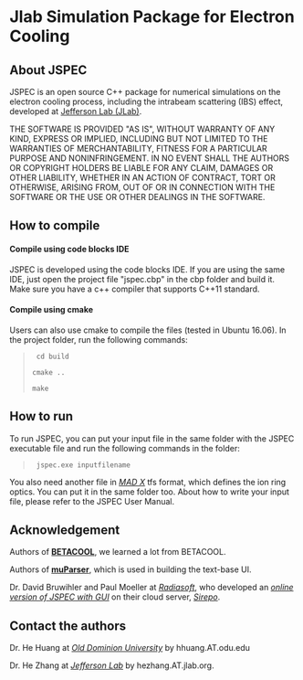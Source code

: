 # Jlab Simulation Package for Electron Cooling

## About JSPEC
JSPEC is an open source C++ package for numerical simulations on the electron cooling process, including the intrabeam scattering (IBS) effect, developed at [Jefferson Lab (JLab)](http://www.jlab.org). 



THE SOFTWARE IS PROVIDED "AS IS", WITHOUT WARRANTY OF ANY KIND, EXPRESS OR IMPLIED, INCLUDING BUT NOT LIMITED TO THE WARRANTIES OF MERCHANTABILITY, FITNESS FOR A PARTICULAR PURPOSE AND NONINFRINGEMENT. IN NO EVENT SHALL THE AUTHORS OR COPYRIGHT HOLDERS BE LIABLE FOR ANY CLAIM, DAMAGES OR OTHER LIABILITY, WHETHER IN AN ACTION OF CONTRACT, TORT OR OTHERWISE, ARISING FROM, OUT OF OR IN CONNECTION WITH THE SOFTWARE OR THE USE OR OTHER DEALINGS IN THE SOFTWARE.

## How to compile
#### Compile using code blocks IDE

JSPEC is developed using the code blocks IDE. If you are using the same IDE, just open the project file "jspec.cbp" in the cbp folder and build it. Make sure you have a c++ compiler that supports C++11 standard. 

#### Compile using cmake

Users can also use cmake to compile the files (tested in Ubuntu 16.06). In the project folder, run the following commands:

> ` cd build` 
>
> `cmake ..`
>
> `make`

## How to run

To run JSPEC, you can put your input file in the same folder with the JSPEC executable file and run the following commands in the folder:

> ` jspec.exe inputfilename` 

You also need another file in [*MAD X*](https://madx.web.cern.ch/madx/) tfs format, which defines the ion ring optics. You can put it in the same folder too. About how to write your input file, please refer to the JSPEC User Manual. 

## Acknowledgement

Authors of [**BETACOOL**](http://betacool.jinr.ru/), we learned a lot from BETACOOL. 

Authors of [**muParser**](http://beltoforion.de/article.php?a=muparser),  which is used in building the text-base UI. 

Dr. David Bruwihler and Paul Moeller at [*Radiasoft*](http://radiasoft.net/), who developed an [*online version of JSPEC with GUI*](https://beta.sirepo.com/#/jspec) on their cloud server, [*Sirepo*](https://beta.sirepo.com/). 



## Contact the authors 

Dr. He Huang at [*Old Dominion University*](www.odu.edu) by hhuang.AT.odu.edu

Dr. He Zhang at [*Jefferson Lab*](www.jlab.org) by hezhang.AT.jlab.org. 
